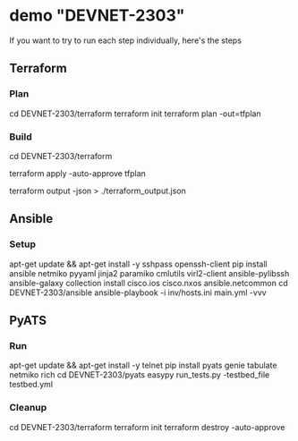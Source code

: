 # demo "DEVNET-2303"

If you want to try to run each step individually, here's the steps

## Terraform 

### Plan
cd DEVNET-2303/terraform
terraform init
terraform plan -out=tfplan

### Build
cd DEVNET-2303/terraform

terraform apply -auto-approve tfplan

terraform output -json > ./terraform_output.json

## Ansible

### Setup
apt-get update && apt-get install -y sshpass openssh-client
pip install ansible netmiko pyyaml jinja2 paramiko cmlutils virl2-client ansible-pylibssh
ansible-galaxy collection install cisco.ios cisco.nxos ansible.netcommon
cd DEVNET-2303/ansible
ansible-playbook -i inv/hosts.ini main.yml -vvv

## PyATS

### Run
apt-get update && apt-get install -y telnet
pip install pyats genie tabulate netmiko rich
cd DEVNET-2303/pyats
easypy run_tests.py -testbed_file testbed.yml

### Cleanup
cd DEVNET-2303/terraform
terraform init
terraform destroy -auto-approve

